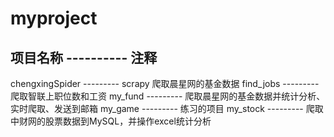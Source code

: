 # myproject
项目名称         ---------- 注释
----------------------------------------------------------------------------------------------
chengxingSpider  --------- scrapy 爬取晨星网的基金数据
find_jobs        --------- 爬取智联上职位数和工资
my_fund          --------- 爬取晨星网的基金数据并统计分析、实时爬取、发送到邮箱
my_game          --------- 练习的项目
my_stock         --------- 爬取中财网的股票数据到MySQL，并操作excel统计分析

